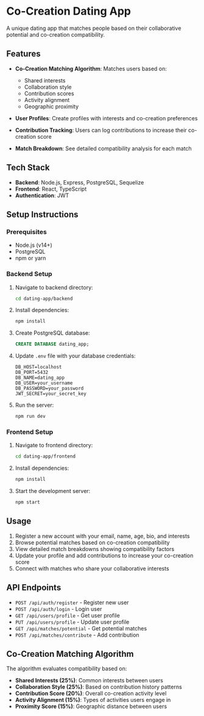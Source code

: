 # Co-Creation Dating App

A unique dating app that matches people based on their collaborative potential and co-creation compatibility.

## Features

- **Co-Creation Matching Algorithm**: Matches users based on:
  - Shared interests
  - Collaboration style
  - Contribution scores
  - Activity alignment
  - Geographic proximity

- **User Profiles**: Create profiles with interests and co-creation preferences
- **Contribution Tracking**: Users can log contributions to increase their co-creation score
- **Match Breakdown**: See detailed compatibility analysis for each match

## Tech Stack

- **Backend**: Node.js, Express, PostgreSQL, Sequelize
- **Frontend**: React, TypeScript
- **Authentication**: JWT

## Setup Instructions

### Prerequisites
- Node.js (v14+)
- PostgreSQL
- npm or yarn

### Backend Setup

1. Navigate to backend directory:
   ```bash
   cd dating-app/backend
   ```

2. Install dependencies:
   ```bash
   npm install
   ```

3. Create PostgreSQL database:
   ```sql
   CREATE DATABASE dating_app;
   ```

4. Update `.env` file with your database credentials:
   ```
   DB_HOST=localhost
   DB_PORT=5432
   DB_NAME=dating_app
   DB_USER=your_username
   DB_PASSWORD=your_password
   JWT_SECRET=your_secret_key
   ```

5. Run the server:
   ```bash
   npm run dev
   ```

### Frontend Setup

1. Navigate to frontend directory:
   ```bash
   cd dating-app/frontend
   ```

2. Install dependencies:
   ```bash
   npm install
   ```

3. Start the development server:
   ```bash
   npm start
   ```

## Usage

1. Register a new account with your email, name, age, bio, and interests
2. Browse potential matches based on co-creation compatibility
3. View detailed match breakdowns showing compatibility factors
4. Update your profile and add contributions to increase your co-creation score
5. Connect with matches who share your collaborative interests

## API Endpoints

- `POST /api/auth/register` - Register new user
- `POST /api/auth/login` - Login user
- `GET /api/users/profile` - Get user profile
- `PUT /api/users/profile` - Update user profile
- `GET /api/matches/potential` - Get potential matches
- `POST /api/matches/contribute` - Add contribution

## Co-Creation Matching Algorithm

The algorithm evaluates compatibility based on:
- **Shared Interests (25%)**: Common interests between users
- **Collaboration Style (25%)**: Based on contribution history patterns
- **Contribution Score (20%)**: Overall co-creation activity level
- **Activity Alignment (15%)**: Types of activities users engage in
- **Proximity Score (15%)**: Geographic distance between users